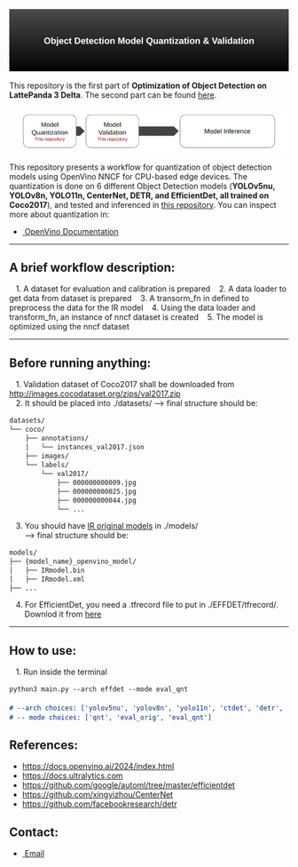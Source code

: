 <div align="center">
    <img src="images/header2.png" alt="Example Image" width="800">
</div>

This repository is the first part of **Optimization of Object Detection on LattePanda 3 Delta**. The second part can be found [here](https://github.com/arshemii/detection_on_cpu).
<div align="center">
    <img src="images/repex2.png" alt="Example Image" width="800">
</div>


This repository presents a workflow for quantization of object detection models using OpenVino NNCF for CPU-based edge devices. The quantization is done on 6 different Object Detection models (**YOLOv5nu, YOLOv8n, YOLO11n, CenterNet, DETR, and EfficientDet, all trained on Coco2017**), and tested and inferenced in [this repository](https://github.com/arshemii/detection_on_cpu). You can inspect more about quantization in:

- [&nbsp;OpenVino Documentation](https://docs.openvino.ai/2024/index.html)


----------------------------------------------------------------
## A brief workflow description:
&nbsp;&nbsp; 1. A dataset for evaluation and calibration is prepared
&nbsp;&nbsp; 2. A data loader to get data from dataset is prepared
&nbsp;&nbsp; 3. A transorm_fn in defined to preprocess the data for the IR model
&nbsp;&nbsp; 4. Using the data loader and transform_fn, an instance of nncf dataset is created
&nbsp;&nbsp; 5. The model is optimized using the nncf dataset

----------------------------------------------------------------
## Before running anything:
&nbsp;&nbsp; 1. Validation dataset of Coco2017 shall be downloaded from http://images.cocodataset.org/zips/val2017.zip <br>
&nbsp;&nbsp; 2. It should be placed into ./datasets/ --> final structure should be: <br>
```plaintext
datasets/
└── coco/
    ├── annotations/
    │   └── instances_val2017.json
    ├── images/
    └── labels/
        └── val2017/
            ├── 000000000009.jpg
            ├── 000000000025.jpg
            ├── 000000000044.jpg
            └── ...
```
&nbsp;&nbsp; 3. You should have [IR original models](https://drive.google.com/drive/folders/1W2Qj5whzkqUeCw6xSJimytYBpeU7ErsA?usp=sharing) in ./models/ <br>
&nbsp;&nbsp;&nbsp;&nbsp;&nbsp;&nbsp; --> final structure should be:<br>
```plaintext
models/
├── {model_name}_openvino_model/
│   ├── IRmodel.bin
│   ├── IRmodel.xml
├── ...
```
&nbsp;&nbsp; 4. For EfficientDet, you need a .tfrecord file to put in ./EFFDET/tfrecord/.<br>
&nbsp;&nbsp;&nbsp;&nbsp;&nbsp;&nbsp; Downlod it from [here](https://drive.google.com/drive/folders/1W2Qj5whzkqUeCw6xSJimytYBpeU7ErsA?usp=sharing)

-------------------------------------------------------
## How to use:
&nbsp;&nbsp; 1. Run inside the terminal <br>
```markdown
python3 main.py --arch effdet --mode eval_qnt

# --arch choices: ['yolov5nu', 'yolov8n', 'yolo11n', 'ctdet', 'detr', 'effdet']
# -- mode choices: ['qnt', 'eval_orig', 'eval_qnt']

```

## References:
- https://docs.openvino.ai/2024/index.html
- https://docs.ultralytics.com
- https://github.com/google/automl/tree/master/efficientdet
- https://github.com/xingyizhou/CenterNet
- https://github.com/facebookresearch/detr

## Contact:
- [&nbsp;Email](arshemii1373@gmail.com)
